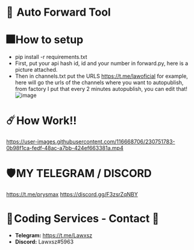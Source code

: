 # 💖  Auto Forward Tool


# 🎆 How to setup
- pip install -r requirements.txt
- First, put your api hash id, id and your number in forward.py, here is a picture attached.
- Then in channels.txt put the URLS https://t.me/lawoficial for example, 
here will go the urls of the channels where you want to autopublish, from factory I put that every 2 minutes autopublish, you can edit that!
![image](https://user-images.githubusercontent.com/116668706/230751359-ac920a33-91c6-4731-a9f2-4db55c0c5042.png)

# ☄️ How Work!!


https://user-images.githubusercontent.com/116668706/230751783-0b98f1ca-fedf-48ac-a7bb-424ef663381a.mp4

# 🛡️ MY TELEGRAM / DISCORD
https://t.me/prysmax
https://discord.gg/F3zsrZqNBY

# 🔰 **Coding Services - Contact** 🔰 
- **Telegram:** https://t.me/Lawxsz
- **Discord:** Lawxsz#5963
